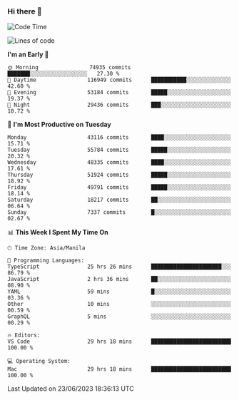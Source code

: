 ### Hi there 👋

<!--START_SECTION:waka-->
![Code Time](http://img.shields.io/badge/Code%20Time-4%2C107%20hrs%2050%20mins-blue)

![Lines of code](https://img.shields.io/badge/From%20Hello%20World%20I%27ve%20Written-106.5%20million%20lines%20of%20code-blue)

**I'm an Early 🐤** 

```text
🌞 Morning                74935 commits       ███████░░░░░░░░░░░░░░░░░░   27.30 % 
🌆 Daytime                116949 commits      ███████████░░░░░░░░░░░░░░   42.60 % 
🌃 Evening                53184 commits       █████░░░░░░░░░░░░░░░░░░░░   19.37 % 
🌙 Night                  29436 commits       ███░░░░░░░░░░░░░░░░░░░░░░   10.72 % 
```
📅 **I'm Most Productive on Tuesday** 

```text
Monday                   43116 commits       ████░░░░░░░░░░░░░░░░░░░░░   15.71 % 
Tuesday                  55784 commits       █████░░░░░░░░░░░░░░░░░░░░   20.32 % 
Wednesday                48335 commits       ████░░░░░░░░░░░░░░░░░░░░░   17.61 % 
Thursday                 51924 commits       █████░░░░░░░░░░░░░░░░░░░░   18.92 % 
Friday                   49791 commits       █████░░░░░░░░░░░░░░░░░░░░   18.14 % 
Saturday                 18217 commits       ██░░░░░░░░░░░░░░░░░░░░░░░   06.64 % 
Sunday                   7337 commits        █░░░░░░░░░░░░░░░░░░░░░░░░   02.67 % 
```


📊 **This Week I Spent My Time On** 

```text
🕑︎ Time Zone: Asia/Manila

💬 Programming Languages: 
TypeScript               25 hrs 26 mins      ██████████████████████░░░   86.79 % 
JavaScript               2 hrs 36 mins       ██░░░░░░░░░░░░░░░░░░░░░░░   08.90 % 
YAML                     59 mins             █░░░░░░░░░░░░░░░░░░░░░░░░   03.36 % 
Other                    10 mins             ░░░░░░░░░░░░░░░░░░░░░░░░░   00.59 % 
GraphQL                  5 mins              ░░░░░░░░░░░░░░░░░░░░░░░░░   00.29 % 

🔥 Editors: 
VS Code                  29 hrs 18 mins      █████████████████████████   100.00 % 

💻 Operating System: 
Mac                      29 hrs 18 mins      █████████████████████████   100.00 % 
```


 Last Updated on 23/06/2023 18:36:13 UTC
<!--END_SECTION:waka-->


<!--
**rad182/rad182** is a ✨ _special_ ✨ repository because its `README.md` (this file) appears on your GitHub profile.

Here are some ideas to get you started:

- 🔭 I’m currently working on ...
- 🌱 I’m currently learning ...
- 👯 I’m looking to collaborate on ...
- 🤔 I’m looking for help with ...
- 💬 Ask me about ...
- 📫 How to reach me: ...
- 😄 Pronouns: ...
- ⚡ Fun fact: ...
-->

